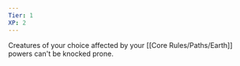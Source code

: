 ```yaml
---
Tier: 1
XP: 2
---
```


Creatures of your choice affected by your [[Core Rules/Paths/Earth]]  powers can't be knocked prone.